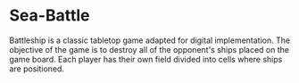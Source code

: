 # Sea-Battle
Battleship is a classic tabletop game adapted for digital implementation. The objective of the game is to destroy all of the opponent's ships placed on the game board. Each player has their own field divided into cells where ships are positioned.
